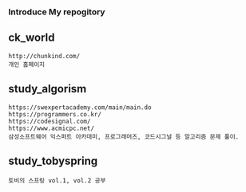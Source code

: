### Introduce My repogitory

## ck_world
```
http://chunkind.com/
개인 홈페이지
```

## study_algorism
```
https://swexpertacademy.com/main/main.do
https://programmers.co.kr/
https://codesignal.com/
https://www.acmicpc.net/
삼성소프트웨어 익스퍼트 아카데미, 프로그래머즈, 코드시그널 등 알고리즘 문제 풀이.
```

## study_tobyspring
```
토비의 스프링 vol.1, vol.2 공부
```

<!--
**chunkind/chunkind** is a ✨ _special_ ✨ repository because its `README.md` (this file) appears on your GitHub profile.

Here are some ideas to get you started:

- 🔭 I’m currently working on ...
- 🌱 I’m currently learning ...
- 👯 I’m looking to collaborate on ...
- 🤔 I’m looking for help with ...
- 💬 Ask me about ...
- 📫 How to reach me: ...
- 😄 Pronouns: ...
- ⚡ Fun fact: ...
-->
